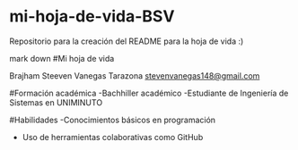 # mi-hoja-de-vida-BSV
Repositorio para la creación del README para la hoja de vida :)

mark down
#Mi hoja de vida

Brajham Steeven Vanegas Tarazona
stevenvanegas148@gmail.com

#Formación académica
-Bachhiller académico
-Estudiante de Ingeniería de Sistemas en UNIMINUTO

#Habilidades
-Conocimientos básicos en programación
- Uso de herramientas colaborativas como GitHub
